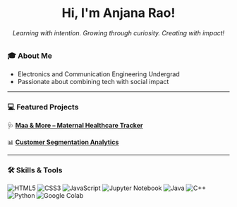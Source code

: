 <h1 align="center">Hi, I'm Anjana Rao!</h1>
<h6 align="center">Learning with intention. Growing through curiosity. Creating with impact!</h6>

### 🎓 About Me

- Electronics and Communication Engineering Undergrad
- Passionate about combining tech with social impact

---

### 💻 Featured Projects

🩺 **[Maa & More – Maternal Healthcare Tracker](https://github.com/anjanaarao/maa-and-more-website)**   

📊 **[Customer Segmentation Analytics](https://github.com/anjanaarao/Customer-Segmentation)**   

---

### 🛠 Skills & Tools

![HTML5](https://img.shields.io/badge/Code-HTML5-orange?logo=html5&logoColor=white)
![CSS3](https://img.shields.io/badge/Style-CSS3-blue?logo=css3&logoColor=white)
![JavaScript](https://img.shields.io/badge/Code-JavaScript-yellow?logo=javascript&logoColor=black)
![Jupyter Notebook](https://img.shields.io/badge/Tools-Jupyter%20Notebook-orange?logo=jupyter&logoColor=white)
![Java](https://img.shields.io/badge/Code-Java-red?logo=java&logoColor=white)
![C++](https://img.shields.io/badge/Code-C++-blue?logo=cplusplus&logoColor=white)
![Python](https://img.shields.io/badge/Code-Python-blue?logo=python&logoColor=white)
![Google Colab](https://img.shields.io/badge/Tools-Google%20Colab-yellow?logo=googlecolab&logoColor=black)




